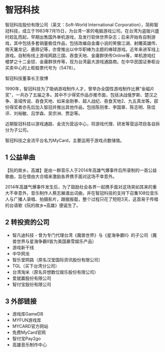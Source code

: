# 智冠科技



智冠科技股份有限公司（英文：Soft-World International Corporation），简称智冠科技，成立于1983年7月15日，为台湾一家的电脑游戏公司。在台湾为盗版兴盛时趁乱而起，早期出售国外单机游戏，及发行软体世界杂志；后来开始有自制游戏，其中包括多套销量极佳作品，包括改编自金庸小说的笑傲江湖、射雕英雄传、倚天屠龙记、鹿鼎记等，亦曾推出以中华职棒为主题的棒球游戏。近年来进军线上游戏。自制有线上游戏网路三国、吞食天地、金庸群侠传Online等，单机游戏红楼梦之十二金钗、金庸群侠传等，现为台湾最大游戏通路商。在中华民国证券柜台买卖中心的上柜股票代号为（5478）。

智冠科技董事长王俊博

1990年，智冠科技为了吸纳游戏制作人才，曾举办全国性游戏制作比赛“金磁片奖”，一共办了五届之多。其中不少得奖作品亦推市面，包括决战俄罗斯、楚汉之争、圣域传说、吞食天地、如来金刚拳、超人战纪、吞食天地2、九五真龙等。部份得奖者亦先后加入智冠并推出其他作品，包括陈则孝、李国章、陈志明、陈佳评、刘裕敏、吕学森、吴宗洲、贾宓等。

近期智冠科技以游戏通路、金流为营运中心，将游戏代理、研发等营运项目各自拆分为子公司。

智冠科技之金流平台名为MyCard，主要运用于游戏点数储值。



## 1 公益单曲

【阮的故乡。高雄】是由一群音乐人于2014年高雄气爆事件后所录制的一首公益歌曲，旨在借由大合唱来激励各界携手面对这场不幸意外。

2014年高雄气爆事件发生后，为了鼓励社会各界一起携手面对这场突如其来的重大不幸意外，音乐制作人蔡志展谱出词曲，并在智冠科技的支持下召集108位音乐人与广播人录唱、拍摄影片，跟据报载，整个过程只花了短短3天，这首易于传唱的台语歌《阮的故乡•高雄》便诞生了。



## 2 转投资的公司

* 智凡迪科技 - 曾为专门代理台湾《魔兽世界》与《星海争霸II》的子公司（魔兽世界与星海争霸II皆为美国暴雪娱乐产品）
* 游戏新干线
* 中华网龙
* 智乐堂网路（原名汉堂国际资讯股份有限公司）
* TGL（买下台湾分公司）
* 台湾淘米（原名异想数位娱乐股份有限公司）
* 爱就赢股份有限公司
* 智付宝股份有限公司



## 3 外部链接

* 游戏库GameDB
* MYFUN游戏库
* MYCARD官方网站
* 免费MyCard官网
* 智付宝Pay2go
* 高雄音乐制作中心



